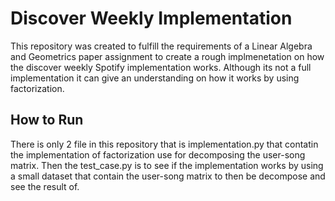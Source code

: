 # Discover Weekly Implementation
This repository was created to fulfill the requirements of a Linear Algebra and Geometrics paper assignment to create a rough implmenetation on how the discover weekly Spotify implementation works. Although its not a full implementation it can give an understanding on how it works by using factorization.

<h2>How to Run</h2>
There is only 2 file in this repository that is implementation.py that contatin the implementation of factorization use for decomposing the user-song matrix. Then the test_case.py is to see if the implementation works by using a small dataset that contain the user-song matrix to then be decompose and see the result of.
